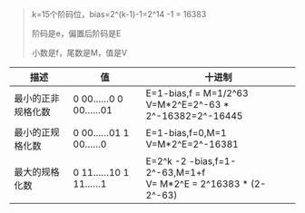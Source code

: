 > k=15个阶码位，bias=2^(k-1)-1=2^14 -1 = 16383
>
> 阶码是e，偏置后阶码是E
>
> 小数是f，尾数是M，值是V

| 描述               | 值               | 十进制                                                       |
| ------------------ | ---------------- | ------------------------------------------------------------ |
| 最小的正非规格化数 | 0 00……0 0 00……01 | E=1-bias,f = M=1/2^63<br />V=M*2^E=2^-63 * 2^-16382=2^-16445 |
| 最小的正规格化数   | 0 00……01 1 00……0 | E=1-bias,f=0,M=1 <br />V=M*2^E=2^-16381                      |
| 最大的规格化数     | 0 11……10 1 11……1 | E=2^k -2 -bias,f=1-2^-63,M=1+f <br />V= M*2^E = 2^16383 * (2-2^-63)|


